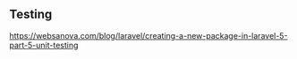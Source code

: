 ## Testing
https://websanova.com/blog/laravel/creating-a-new-package-in-laravel-5-part-5-unit-testing
